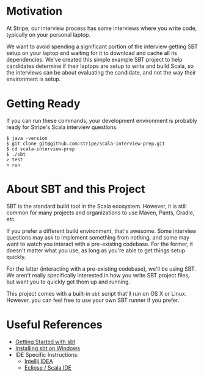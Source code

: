 # Motivation

At Stripe, our interview process has some interviews where you write code,
typically on your personal laptop.

We want to avoid spending a significant portion of the interview getting SBT
setup on your laptop and waiting for it to download and cache all its
dependencies. We've created this simple example SBT project to help candidates
determine if their laptops are setup to write and build Scala, so the
interviews can be about evaluating the candidate, and not the way their
environment is setup.

# Getting Ready

If you can run these commands, your development environment is probably ready
for Stripe's Scala interview questions.

```
$ java -version
$ git clone git@github.com:stripe/scala-interview-prep.git
$ cd scala-interview-prep
$ ./sbt
> test
> run
```

# About SBT and this Project

SBT is the standard build tool in the Scala ecosystem. However, it is still
common for many projects and organizations to use Maven, Pants, Gradle, etc.

If you prefer a different build environment, that's awesome. Some interview
questions may ask to implement something from nothing, and some may want to
watch you interact with a pre-existing codebase. For the former, it doesn't
matter what you use, as long as you're able to get things setup quickly.

For the latter (interacting with a pre-existing codebase), we'll be using
SBT. We aren't really specifically interested in how you write SBT project
files, but want you to quickly get them up and running.

This project comes with a built-in `sbt` script that'll run on OS X or Linux.
However, you can feel free to use your own SBT runner if you prefer.

# Useful References

 * [Getting Started with sbt](http://www.scala-sbt.org/release/tutorial/)
 * [Installing sbt on Windows](http://www.scala-sbt.org/0.13/tutorial/Installing-sbt-on-Windows.html)
 * IDE Specific Instructions:
   * [Intellij IDEA](https://www.jetbrains.com/idea/help/getting-started-with-sbt.html)
   * [Eclipse / Scala IDE](http://scala-ide.org/docs/user/gettingstarted.html#Import_an_SBT_project)
